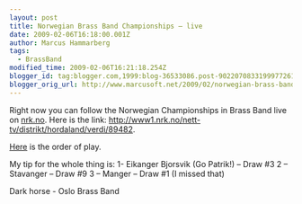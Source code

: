 ```yaml
---
layout: post
title: Norwegian Brass Band Championships – live
date: 2009-02-06T16:18:00.001Z
author: Marcus Hammarberg
tags:
  - BrassBand
modified_time: 2009-02-06T16:21:18.254Z
blogger_id: tag:blogger.com,1999:blog-36533086.post-9022070833199977261
blogger_orig_url: http://www.marcusoft.net/2009/02/norwegian-brass-band-championships-live.html
---
```




Right now you can follow the Norwegian Championships in Brass Band live
on <a href="http://www.nrk.no" target="_blank">nrk.no</a>. Here is the
link: <http://www1.nrk.no/nett-tv/distrikt/hordaland/verdi/89482>.

<a href="http://www.4barsrest.com/news/detail.asp?id=9359"
target="_blank">Here</a> is the order of play.

My tip for the whole thing is:
1- Eikanger Bjorsvik (Go Patrik!) – Draw \#3
2 – Stavanger – Draw \#9
3 – Manger – Draw \#1 (I missed that)

Dark horse - Oslo Brass Band
